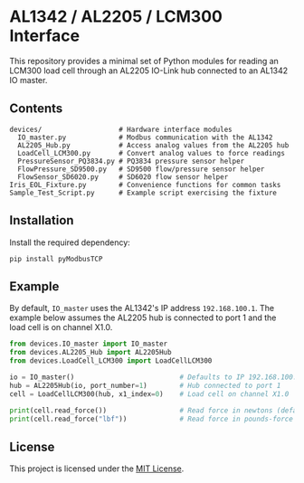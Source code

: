 # AL1342 / AL2205 / LCM300 Interface

This repository provides a minimal set of Python modules for reading an LCM300 load
cell through an AL2205 IO-Link hub connected to an AL1342 IO master.

## Contents

```
devices/                   # Hardware interface modules
  IO_master.py             # Modbus communication with the AL1342
  AL2205_Hub.py            # Access analog values from the AL2205 hub
  LoadCell_LCM300.py       # Convert analog values to force readings
  PressureSensor_PQ3834.py # PQ3834 pressure sensor helper
  FlowPressure_SD9500.py   # SD9500 flow/pressure sensor helper
  FlowSensor_SD6020.py     # SD6020 flow sensor helper
Iris_EOL_Fixture.py        # Convenience functions for common tasks
Sample_Test_Script.py      # Example script exercising the fixture
```

## Installation

Install the required dependency:

```
pip install pyModbusTCP
```

## Example
By default, `IO_master` uses the AL1342's IP address `192.168.100.1`. The
example below assumes the AL2205 hub is connected to port 1 and the load cell
is on channel X1.0.

```python
from devices.IO_master import IO_master
from devices.AL2205_Hub import AL2205Hub
from devices.LoadCell_LCM300 import LoadCellLCM300

io = IO_master()                          # Defaults to IP 192.168.100.1
hub = AL2205Hub(io, port_number=1)        # Hub connected to port 1
cell = LoadCellLCM300(hub, x1_index=0)    # Load cell on channel X1.0

print(cell.read_force())                  # Read force in newtons (default)
print(cell.read_force("lbf"))             # Read force in pounds-force
```

## License

This project is licensed under the [MIT License](LICENSE).
